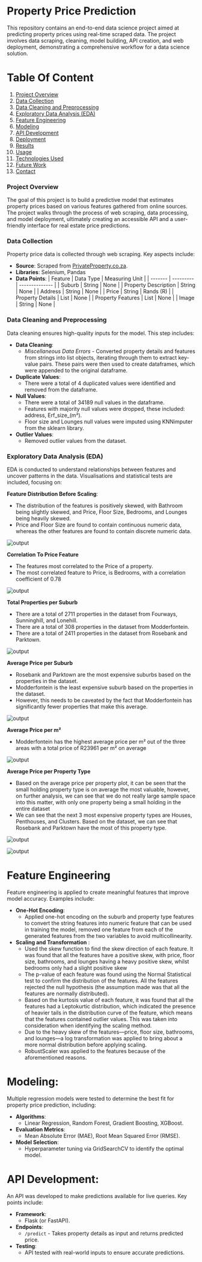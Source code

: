 # Property Price Prediction

This repository contains an end-to-end data science project aimed at predicting property prices using real-time scraped data. The project involves data scraping, cleaning, model building, API creation, and web deployment, demonstrating a comprehensive workflow for a data science solution.

# Table Of Content

1. [Project Overview](#project-overview)
2. [Data Collection](#data-collection)
3. [Data Cleaning and Preprocessing](#data-cleaning-and-preprocessing)
4. [Exploratory Data Analysis (EDA)](#exploratory-data-analysis-(eda))
5. [Feature Engineering]()
6. [Modeling]()
7. [API Development]()
8. [Deployment]()
9. [Results]()
10. [Usage]()
11. [Technologies Used]()
12. [Future Work]()
13. [Contact]()

### Project Overview

The goal of this project is to build a predictive model that estimates property prices based on various features gathered from online sources. The project walks through the process of web scraping, data processing, and model deployment, ultimately creating an accessible API and a user-friendly interface for real estate price predictions.

### Data Collection

Property price data is collected through web scraping. Key aspects include:
* **Source**: Scraped from [PrivateProperty.co.za](https://www.privateproperty.co.za/).
* **Libraries**: Selenium, Pandas
* **Data Points**:
  | Feature | Data Type | Measuring Unit |
  | ------- | --------- | -------------- |
  | Suburb | String | None |
  | Property Description | String | None |
  | Address | String | None |
  | Price | String | Rands (R) |
  | Property Details | List | None |
  | Property Features | List | None |
  | Image | String | None |

### Data Cleaning and Preprocessing

Data cleaning ensures high-quality inputs for the model. This step includes:
* **Data Cleaning**:
  * *Miscellaneous Data Errors* - Converted property details and features from strings into list objects, iterating through them to extract key-value pairs. These pairs were then used to create dataframes, which were appended to the original dataframe.
* **Duplicate Values**:
  * There were a total of 4 duplicated values were identified and removed from the dataframe.
* **Null Values**:
  *   There were a total of 34189 null values in the dataframe.
  *   Features with majority null values were dropped, these included: address, Erf_size_(m²).
  *   Floor size and Lounges null values were imputed using KNNimputer from the sklearn library.
* **Outlier Values**:
  *  Removed outlier values from the dataset.

### Exploratory Data Analysis (EDA)

EDA is conducted to understand relationships between features and uncover patterns in the data. Visualisations and statistical tests are included, focusing on:

**Feature Distribution Before Scaling**:
* The distribution of the features is positively skewed, with Bathroom being slightly skewed, and Price, Floor Size, Bedrooms, and Lounges being heavily skewed.
* Price and Floor Size are found to contain continuous numeric data, whereas the other features are found to contain discrete numeric data.

![output](https://github.com/user-attachments/assets/358909f8-104f-4281-8e3b-438b294262c2)

**Correlation To Price Feature**
* The features most correlated to the Price of a property.
* The most correlated feature to Price, is Bedrooms, with a correlation coefficient of 0.78

![output](https://github.com/user-attachments/assets/072a8dc4-6f46-4fe8-8e04-21948a68dcb4)

**Total Properties per Suburb**
* There are a total of 2711 properties in the dataset from Fourways, Sunninghill, and Lonehill.
* There are a total of 308 properties in the dataset from Modderfontein.
* There are a total of 2411 properties in the dataset from Rosebank and Parktown.

![output](https://github.com/user-attachments/assets/699b6b1a-5bac-4c0f-96e4-a30024eff128)

**Average Price per Suburb**
* Rosebank and Parktown are the most expensive suburbs based on the properties in the dataset.
* Modderfontein is the least expensive suburb based on the properties in the dataset.
* However, this needs to be caveated by the fact that Modderfontein has significantly fewer properties that make this average.

![output](https://github.com/user-attachments/assets/e713b3e9-18f4-4459-89ed-654f3defac6e)

**Average Price per m²**
* Modderfontein has the highest average price per m² out of the three areas with a total price of R23961 per m² on average

![output](https://github.com/user-attachments/assets/f3b3f1dd-207a-4638-8f9b-bb65cbe8c5ed)

**Average Price per Property Type**
* Based on the average price per property plot, it can be seen that the small holding property type is on average the most valuable, however, on further analysis, we can see that  we do not really large sample space into this matter, with only one property being a small holding in the entire dataset
* We can see that the next 3 most expensive property types are Houses, Penthouses, and Clusters. Based on the dataset, we can see that Rosebank and Parktown have the most of this property type.

![output](https://github.com/user-attachments/assets/4f38c7ee-fed0-445d-9b1f-837427525979)

![output](https://github.com/user-attachments/assets/c7a17bb8-14a1-43f8-be4e-711090417d28)

# **Feature Engineering**
Feature engineering is applied to create meaningful features that improve model accuracy. Examples include:

* **One-Hot Encoding**:
  *  Applied one-hot encoding on the suburb and property type features to convert the string features into numeric feature that can be used in training the model, removed one feature from each of the generated features from the two variables to avoid multicollinearity.
* **Scaling and Transformation** :
  * Used the skew function to find the skew direction of each feature. It was found that all the features have a positive skew, with price, floor size, bathrooms, and lounges having a heavy positive skew, whilst bedrooms only had a slight positive skew
  * The p-value of each feature was found using the Normal Statistical test to confirm the distribution of the features. All the features rejected the null hypothesis (the assumption made was that all the features are normally distributed).
  * Based on the kurtosis value of each feature, it was found that all the features had a Leptokurtic distribution, which indicated the presence of heavier tails in the distribution curve of the feature, which means that the features contained outlier values. This was taken into consideration when identifying the scaling method.
  * Due to the heavy skew of the features—price, floor size, bathrooms, and lounges—a log transformation was applied to bring about a more normal distribution before applying scaling.
  * RobustScaler was applied to the features because of the aforementioned reasons.

# **Modeling**:
Multiple regression models were tested to determine the best fit for property price prediction, including:

* **Algorithms**:
  * Linear Regression, Random Forest, Gradient Boosting, XGBoost.
* **Evaluation Metrics**:
  * Mean Absolute Error (MAE), Root Mean Squared Error (RMSE).
* **Model Selection**:
  * Hyperparameter tuning via GridSearchCV to identify the optimal model.
 
# **API Development**:
An API was developed to make predictions available for live queries. Key points include:

* **Framework**:
  * Flask (or FastAPI).
* **Endpoints**:
  * ```/predict``` - Takes property details as input and returns predicted price.
* **Testing**:
  * API tested with real-world inputs to ensure accurate predictions.
